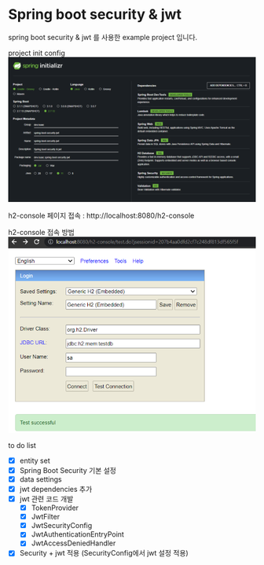 # Spring boot security & jwt
spring boot security & jwt 를 사용한 example project 입니다.

project init config
![start](./image/start.png)

h2-console 페이지 접속 : http://localhost:8080/h2-console

h2-console 접속 방법
![img.png](./image/img.png)

to do list
- [x] entity set
- [x] Spring Boot Security 기본 설정
- [x] data settings
- [x] jwt dependencies 추가
- [x] jwt 관련 코드 개발
  - [x] TokenProvider
  - [x] JwtFilter
  - [x] JwtSecurityConfig
  - [x] JwtAuthenticationEntryPoint
  - [x] JwtAccessDeniedHandler
- [x] Security + jwt 적용 (SecurityConfig에서 jwt 설정 적용)